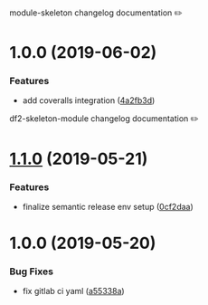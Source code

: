 module-skeleton changelog documentation ✏️

# 1.0.0 (2019-06-02)


### Features

* add coveralls integration ([4a2fb3d](https://github.com/ciklum-digital/module-skeleton/commit/4a2fb3d))

df2-skeleton-module changelog documentation ✏️

# [1.1.0](https://gitlab.ciklum.net/df2-components/df2-module-skeleton/compare/v-r1.0.0...v-r1.1.0) (2019-05-21)


### Features

* finalize semantic release env setup ([0cf2daa](https://gitlab.ciklum.net/df2-components/df2-module-skeleton/commit/0cf2daa))

# 1.0.0 (2019-05-20)


### Bug Fixes

* fix gitlab ci yaml ([a55338a](https://gitlab.ciklum.net/df2-components/df2-module-skeleton/commit/a55338a))
